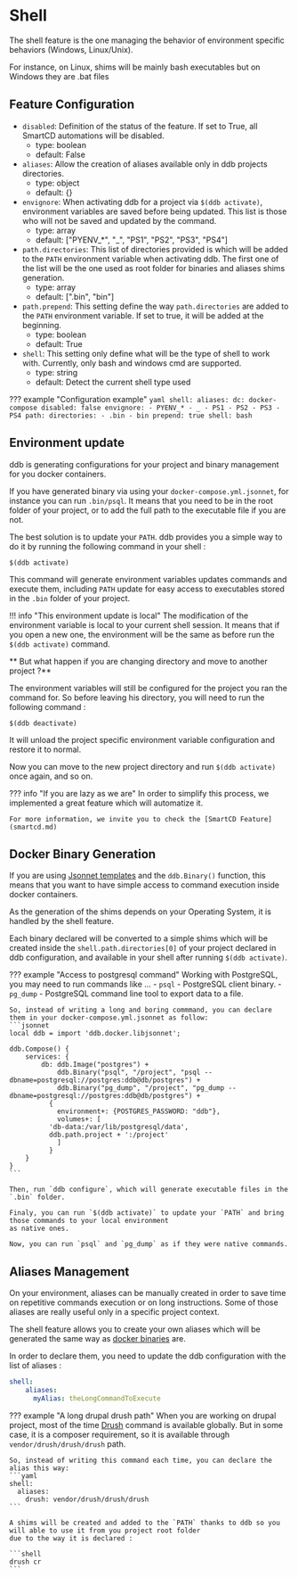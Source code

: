 Shell
===

The shell feature is the one managing the behavior of environment specific behaviors (Windows, Linux/Unix).

For instance, on Linux, shims will be mainly bash executables but on Windows they are .bat files

Feature Configuration
---

- `disabled`: Definition of the status of the feature. If set to True, all SmartCD automations will be disabled.
    - type: boolean
    - default: False
- `aliases`: Allow the creation of aliases available only in ddb projects directories.
    - type: object
    - default: {}
- `envignore`: 
    When activating ddb for a project via `$(ddb activate)`, environment variables are saved before being updated.
    This list is those who will not be saved and updated by the command.
    - type: array
    - default: ["PYENV_*", "_", "PS1", "PS2", "PS3", "PS4"]
- `path.directories`: 
    This list of directories provided is which will be added to the `PATH` environment variable when activating ddb.
    The first one of the list will be the one used as root folder for binaries and aliases shims generation.
    - type: array
    - default: [".bin", "bin"]
- `path.prepend`: This setting define the way `path.directories` are added to the `PATH` environment variable.
    If set to true, it will be added at the beginning.
    - type: boolean
    - default: True
- `shell`: This setting only define what will be the type of shell to work with. Currently, only bash and windows cmd 
    are supported.
    - type: string
    - default: Detect the current shell type used
    
??? example "Configuration example"
    ```yaml
    shell:
      aliases:
        dc: docker-compose
      disabled: false
      envignore:
      - PYENV_*
      - _
      - PS1
      - PS2
      - PS3
      - PS4
      path:
        directories:
        - .bin
        - bin
        prepend: true
      shell: bash
    ```

Environment update
---

ddb is generating configurations for your project and binary management for you docker containers. 

If you have generated binary via using your `docker-compose.yml.jsonnet`, for instance you can run `.bin/psql`.
It means that you need to be in the root folder of your project, or to add the full path to the executable file if you 
are not.

The best solution is to update your `PATH`. 
ddb provides you a simple way to do it by running the following command in your shell :

```
$(ddb activate) 
```

This command will generate environment variables updates commands and execute them, including `PATH` update for easy 
access to executables stored in the `.bin` folder of your project.

!!! info "This environment update is local"
    The modification of the environment variable is local to your current shell session. 
    It means that if you open a new one, the environment will be the same as before run the `$(ddb activate)` command.

** But what happen if you are changing directory and move to another project ?**

The environment variables will still be configured for the project you ran the command for. So before leaving his directory,
you will need to run the following command : 

```
$(ddb deactivate) 
```

It will unload the project specific environment variable configuration and restore it to normal.

Now you can move to the new project directory and run `$(ddb activate)` once again, and so on.

??? info "If you are lazy as we are"
    In order to simplify this process, we implemented a great feature which will automatize it.
    
    For more information, we invite you to check the [SmartCD Feature](smartcd.md)
    

Docker Binary Generation
--- 

If you are using [Jsonnet templates](jsonnet.md) and the `ddb.Binary()` function, this means that you want to have 
simple access to command execution inside docker containers. 

As the generation of the shims depends on your Operating System, it is handled by the shell feature.

Each binary declared will be converted to a simple shims which will be created inside the `shell.path.directories[0]` 
of your project declared in ddb configuration, and available in your shell after running `$(ddb activate)`.

??? example "Access to postgresql command"
    Working with PostgreSQL, you may need to run commands like ...
      - `psql` - PostgreSQL client binary.
      - `pg_dump` - PostgreSQL command line tool to export data to a file.
   
    So, instead of writing a long and boring commmand, you can declare them in your docker-compose.yml.jsonnet as follow:
    ```jsonnet
    local ddb = import 'ddb.docker.libjsonnet';
    
    ddb.Compose() {
        services: {
            db: ddb.Image("postgres") +
                ddb.Binary("psql", "/project", "psql --dbname=postgresql://postgres:ddb@db/postgres") +
                ddb.Binary("pg_dump", "/project", "pg_dump --dbname=postgresql://postgres:ddb@db/postgres") +
              {
                environment+: {POSTGRES_PASSWORD: "ddb"},
                volumes+: [
              'db-data:/var/lib/postgresql/data',
              ddb.path.project + ':/project'
                ]
              }
        }
    }
    ```
    
    Then, run `ddb configure`, which will generate executable files in the `.bin` folder.
    
    Finaly, you can run `$(ddb activate)` to update your `PATH` and bring those commands to your local environment 
    as native ones.
    
    Now, you can run `psql` and `pg_dump` as if they were native commands.

Aliases Management
---

On your environment, aliases can be manually created in order to save time on repetitive commands execution or on long
instructions.
Some of those aliases are really useful only in a specific project context.

The shell feature allows you to create your own aliases which will be generated the same way as 
[docker binaries](#docker-binary-generation) are.

In order to declare them, you need to update the ddb configuration with the list of aliases : 

```yaml
shell:
    aliases:
      myAlias: theLongCommandToExecute
```  

??? example "A long drupal drush path"
    When you are working on drupal project, most of the time [Drush](https://www.drush.org/) command is available 
    globally. But in some case, it is a composer requirement, so it is available through `vendor/drush/drush/drush` path.
    
    So, instead of writing this command each time, you can declare the alias this way: 
    ```yaml
    shell:
      aliases:
        drush: vendor/drush/drush/drush
    ```
    
    A shims will be created and added to the `PATH` thanks to ddb so you will able to use it from you project root folder
    due to the way it is declared : 
    
    ```shell
    drush cr
    ```  